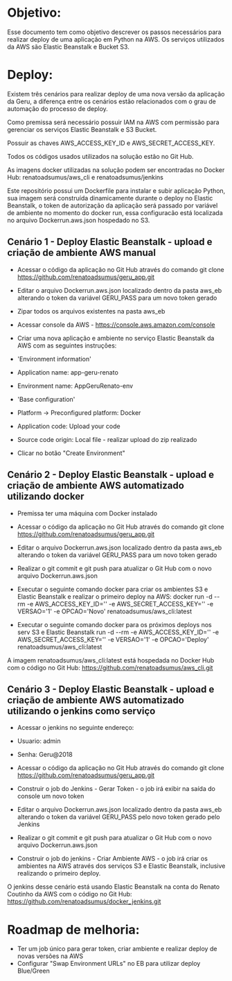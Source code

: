 # Objetivo:

Esse documento tem como objetivo descrever os passos necessários para realizar deploy de uma aplicação em Python na AWS. Os serviços utilizados da AWS são Elastic Beanstalk e Bucket S3.

# Deploy:

Existem três cenários para realizar deploy de uma nova versão da aplicação da Geru, a diferença entre os cenários estão relacionados com o grau de automação do processo de deploy.

Como premissa será necessário possuir IAM na AWS com permissão para gerenciar os serviços Elastic Beanstalk e S3 Bucket.

Possuir as chaves AWS_ACCESS_KEY_ID e AWS_SECRET_ACCESS_KEY.

Todos os códigos usados utilizados na solução estão no Git Hub.

As imagens docker utilizadas na solução podem ser encontradas no Docker Hub: renatoadsumus/aws_cli e renatoadsumus/jenkins

Este repositório possui um Dockerfile para instalar e subir aplicação Python, sua imagem será construída dinamicamente durante o deploy no Elastic Beanstalk, o token de autorização da aplicação será passado por variável de ambiente no momento do docker run, essa configuracão está localizada no arquivo Dockerrun.aws.json hospedado no S3.

## Cenário 1 - Deploy Elastic Beanstalk - upload e criação de ambiente AWS manual

- Acessar o código da aplicação no Git Hub através do comando git clone https://github.com/renatoadsumus/geru_app.git

- Editar o arquivo Dockerrun.aws.json localizado dentro da pasta aws_eb alterando o token da variável GERU_PASS para um novo token gerado

- Zipar todos os arquivos existentes na pasta aws_eb

- Acessar console da AWS - https://console.aws.amazon.com/console

- Criar uma nova aplicação e ambiente no serviço Elastic Beanstalk da AWS com as seguintes instruções:
- 'Environment information'
- Application name: app-geru-renato
- Environment name: AppGeruRenato-env
- 'Base configuration'
- Platform -> Preconfigured platform: Docker
- Application code: Upload your code 
- Source code origin: Local file - realizar upload do zip realizado
- Clicar no botão "Create Environment"

## Cenário 2 - Deploy Elastic Beanstalk - upload e criação de ambiente AWS automatizado utilizando docker

- Premissa ter uma máquina com Docker instalado

- Acessar o código da aplicação no Git Hub através do comando git clone https://github.com/renatoadsumus/geru_app.git

- Editar o arquivo Dockerrun.aws.json localizado dentro da pasta aws_eb alterando o token da variável GERU_PASS para um novo token gerado

- Realizar o git commit e git push para atualizar o Git Hub com o novo arquivo Dockerrun.aws.json

- Executar o seguinte comando docker para criar os ambientes S3 e Elastic Beanstalk e realizar o primeiro deploy na AWS: docker run -d --rm -e AWS_ACCESS_KEY_ID='' -e AWS_SECRET_ACCESS_KEY='' -e VERSAO='1' -e OPCAO='Novo' renatoadsumus/aws_cli:latest

- Executar o seguinte comando docker para os próximos deploys nos serv S3 e Elastic Beanstalk
run -d --rm -e AWS_ACCESS_KEY_ID='' -e AWS_SECRET_ACCESS_KEY='' -e VERSAO='1' -e OPCAO='Deploy' renatoadsumus/aws_cli:latest

A imagem renatoadsumus/aws_cli:latest está hospedada no Docker Hub com o código no Git Hub: https://github.com/renatoadsumus/aws_cli.git

## Cenário 3 - Deploy Elastic Beanstalk - upload e criação de ambiente AWS automatizado utilizando o jenkins como serviço<br />
- Acessar o jenkins no seguinte endereço:
- Usuario: admin
- Senha: Geru@2018

- Acessar o código da aplicação no Git Hub através do comando git clone https://github.com/renatoadsumus/geru_app.git

- Construir o job do Jenkins - Gerar Token - o job irá exibir na saída do console um novo token

- Editar o arquivo Dockerrun.aws.json localizado dentro da pasta aws_eb alterando o token da variável GERU_PASS pelo novo token gerado pelo Jenkins

- Realizar o git commit e git push para atualizar o Git Hub com o novo arquivo Dockerrun.aws.json

- Construir o job do jenkins - Criar Ambiente AWS - o job irá criar os ambientes na AWS através dos serviços S3 e Elastic Beanstalk, inclusive realizando o primeiro deploy.

O jenkins desse cenário está usando Elastic Beanstalk na conta do Renato Coutinho da AWS com o código no Git Hub: https://github.com/renatoadsumus/docker_jenkins.git


# Roadmap de melhoria:<br />
- Ter um job único para gerar token, criar ambiente e realizar deploy de novas versões na AWS
- Configurar "Swap Environment URLs" no EB para utilizar deploy Blue/Green


